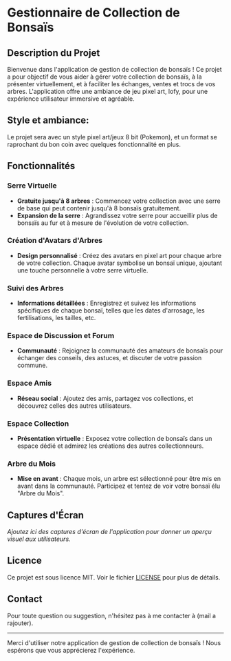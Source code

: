 # Gestionnaire de Collection de Bonsaïs

## Description du Projet

Bienvenue dans l'application de gestion de collection de bonsaïs ! Ce projet a pour objectif de vous aider à gérer votre collection de bonsaïs, à la présenter virtuellement, et à faciliter les échanges, ventes et trocs de vos arbres. L'application offre une ambiance de jeu pixel art, lofy, pour une expérience utilisateur immersive et agréable.

## Style et ambiance: 

Le projet sera avec un style pixel art/jeux 8 bit (Pokemon), et un format se raprochant du bon coin avec quelques fonctionnalité en plus. 

## Fonctionnalités

### Serre Virtuelle
- **Gratuite jusqu'à 8 arbres** : Commencez votre collection avec une serre de base qui peut contenir jusqu'à 8 bonsaïs gratuitement.
- **Expansion de la serre** : Agrandissez votre serre pour accueillir plus de bonsaïs au fur et à mesure de l'évolution de votre collection.

### Création d'Avatars d'Arbres
- **Design personnalisé** : Créez des avatars en pixel art pour chaque arbre de votre collection. Chaque avatar symbolise un bonsaï unique, ajoutant une touche personnelle à votre serre virtuelle.

### Suivi des Arbres
- **Informations détaillées** : Enregistrez et suivez les informations spécifiques de chaque bonsaï, telles que les dates d'arrosage, les fertilisations, les tailles, etc.

### Espace de Discussion et Forum
- **Communauté** : Rejoignez la communauté des amateurs de bonsaïs pour échanger des conseils, des astuces, et discuter de votre passion commune.

### Espace Amis
- **Réseau social** : Ajoutez des amis, partagez vos collections, et découvrez celles des autres utilisateurs.

### Espace Collection
- **Présentation virtuelle** : Exposez votre collection de bonsaïs dans un espace dédié et admirez les créations des autres collectionneurs.

### Arbre du Mois
- **Mise en avant** : Chaque mois, un arbre est sélectionné pour être mis en avant dans la communauté. Participez et tentez de voir votre bonsaï élu "Arbre du Mois".

## Captures d'Écran

*Ajoutez ici des captures d'écran de l'application pour donner un aperçu visuel aux utilisateurs.*




## Licence

Ce projet est sous licence MIT. Voir le fichier [LICENSE](LICENSE) pour plus de détails.

## Contact

Pour toute question ou suggestion, n'hésitez pas à me contacter à (mail a rajouter).

---

Merci d'utiliser notre application de gestion de collection de bonsaïs ! Nous espérons que vous apprécierez l'expérience.
